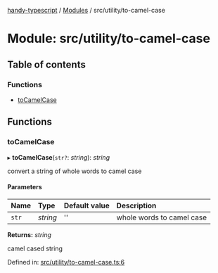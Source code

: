 [handy-typescript](../README.md) / [Modules](../modules.md) / src/utility/to-camel-case

# Module: src/utility/to-camel-case

## Table of contents

### Functions

- [toCamelCase](src_utility_to_camel_case.md#tocamelcase)

## Functions

### toCamelCase

▸ **toCamelCase**(`str?`: *string*): *string*

convert a string of whole words to camel case

#### Parameters

| Name | Type | Default value | Description |
| :------ | :------ | :------ | :------ |
| `str` | *string* | '' | whole words to camel case |

**Returns:** *string*

camel cased string

Defined in: [src/utility/to-camel-case.ts:6](https://github.com/robbiemu/handy-typescript/blob/60b7785/src/utility/to-camel-case.ts#L6)
